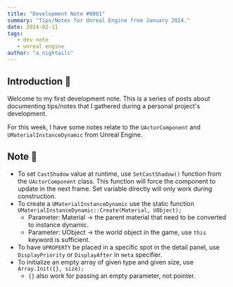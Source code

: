 ```yaml
---
title: "Development Note #0001"
summary: "Tips/Notes for Unreal Engine from January 2024."
date: 2024-02-11
tags:
   - dev note
   - unreal engine
author: "a_nightails"
---
```

## Introduction 👋
Welcome to my first development note. This is a series of posts about documenting tips/notes that I gathered during
a personal project's development.

For this week, I have some notes relate to the `UActorComponent` and `UMaterialInstanceDynamic` from Unreal Engine.

## Note 📝
 - To set `CastShadow` value at runtime, use `SetCastShadow()` function from the `UActorComponent` class. This function will
force the component to update in the next frame. Set variable directly will only work during construction.
 - To create a `UMaterialInstanceDynamic` use the static function `UMaterialInstanceDynamic::Create(Material, UObject);`
   - Parameter: Material -> the parent material that need to be converted to instance dynamic.
   - Parameter: UObject -> the world object in the game, use `this` keyword is sufficient.
 - To have `UPROPERTY` be placed in a specific spot in the detail panel, use `DisplayPriority` or `DisplayAfter` in `meta` specifier.
 - To initialize an empty array of given type and given size, use `Array.Init({}, size);`
   - `{}` also work for passing an empty parameter, not pointer.